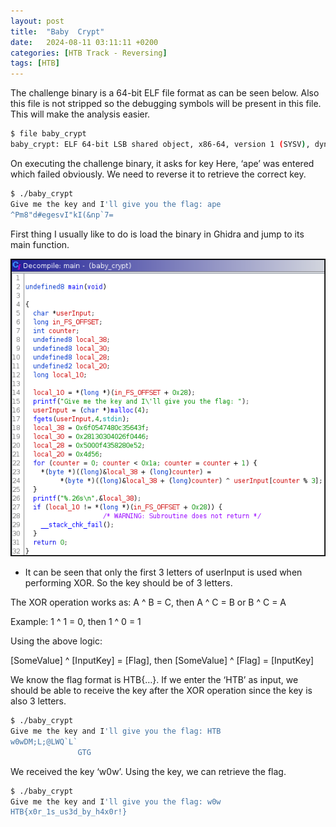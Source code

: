 ```yaml
---
layout:	post
title:  "Baby  Crypt"
date:   2024-08-11 03:11:11 +0200
categories: [HTB Track - Reversing]
tags: [HTB]
---
```



The challenge binary is a 64-bit ELF file format as can be seen below. Also this file is not stripped so the debugging symbols will be present in this file. This will make the analysis easier.

```bash
$ file baby_crypt 
baby_crypt: ELF 64-bit LSB shared object, x86-64, version 1 (SYSV), dynamically linked, interpreter /lib64/ld-linux-x86-64.so.2, BuildID[sha1]=24af7e68eab982022ea63c1828813c3bfa671b51, for GNU/Linux 3.2.0, not stripped
```

On executing the challenge binary, it asks for key Here, ‘ape’ was entered which failed obviously. We need to reverse it to retrieve the correct key.

```bash
$ ./baby_crypt 
Give me the key and I'll give you the flag: ape
^Pm8"d#egesvI"kI(&np`7=
```

First thing I usually like to do is load the binary in Ghidra and jump to its main function.

![Ghidra](/images/2024-08-11-HTB_Reversing_Baby_Crypt/1.png)

- It can be seen that only the first 3 letters of userInput is used when performing XOR. So the key should be of 3 letters.

The XOR operation works as: A ^ B = C, then A ^ C = B or B ^ C = A

Example: 1 ^ 1 = 0, then 1 ^ 0 = 1

Using the above logic: 

[SomeValue] ^ [InputKey] = [Flag], then [SomeValue] ^ [Flag] = [InputKey]

We know the flag format is HTB{…}. If we enter the ‘HTB’ as input, we should be able to receive the key after the XOR operation since the key is also 3 letters.

```bash
$ ./baby_crypt 
Give me the key and I'll give you the flag: HTB
w0wDM;L;@LWQ`L`
               GTG
```

We received the key ‘w0w’. Using the key, we can retrieve the flag. 

```bash
$ ./baby_crypt 
Give me the key and I'll give you the flag: w0w
HTB{x0r_1s_us3d_by_h4x0r!}
```